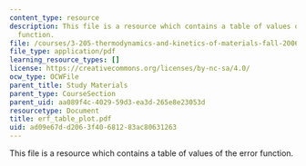 ```yaml
---
content_type: resource
description: This file is a resource which contains a table of values of the error
  function.
file: /courses/3-205-thermodynamics-and-kinetics-of-materials-fall-2006/ad09e67dd2063f40681283ac80631263_erf_table_plot.pdf
file_type: application/pdf
learning_resource_types: []
license: https://creativecommons.org/licenses/by-nc-sa/4.0/
ocw_type: OCWFile
parent_title: Study Materials
parent_type: CourseSection
parent_uid: aa089f4c-4029-59d3-ea3d-265e8e23053d
resourcetype: Document
title: erf_table_plot.pdf
uid: ad09e67d-d206-3f40-6812-83ac80631263
---
```

This file is a resource which contains a table of values of the error function.